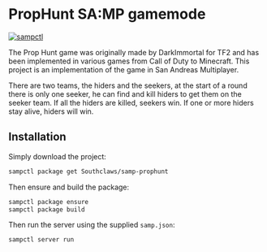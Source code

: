 # PropHunt SA:MP gamemode

[![sampctl](https://shields.southcla.ws/badge/sampctl-samp--prophunt-2f2f2f.svg?style=for-the-badge)](https://github.com/Southclaws/samp-prophunt)

The Prop Hunt game was originally made by DarkImmortal for TF2 and has been
implemented in various games from Call of Duty to Minecraft. This project is an
implementation of the game in San Andreas Multiplayer.

There are two teams, the hiders and the seekers, at the start of a round there
is only one seeker, he can find and kill hiders to get them on the seeker team.
If all the hiders are killed, seekers win. If one or more hiders stay alive,
hiders will win.

## Installation

Simply download the project:

```bash
sampctl package get Southclaws/samp-prophunt
```

Then ensure and build the package:

```bash
sampctl package ensure
sampctl package build
```

Then run the server using the supplied `samp.json`:

```bash
sampctl server run
```
